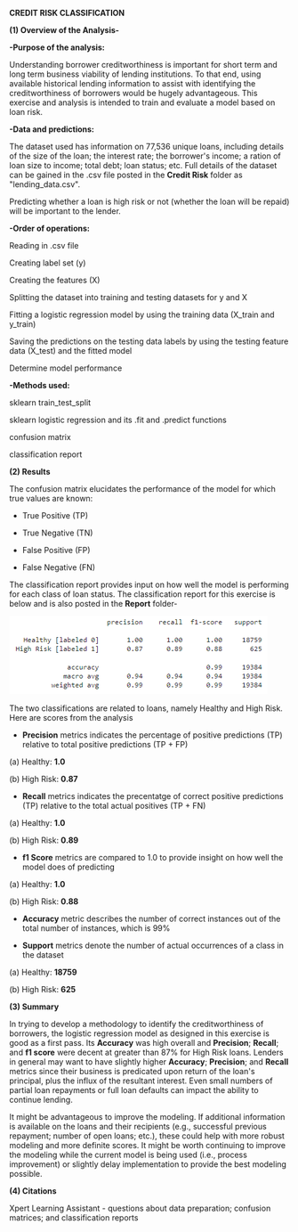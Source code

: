 **CREDIT RISK CLASSIFICATION**

**(1) Overview of the Analysis-**

**-Purpose of the analysis:**

Understanding borrower creditworthiness is important for short term and long term business viability of lending institutions. To that end, using available historical lending information to assist with identifying the creditworthiness of borrowers would be hugely advantageous. This exercise and analysis is intended to train and evaluate a model based on loan risk.


**-Data and predictions:**

The dataset used has information on 77,536 unique loans, including details of the size of the loan; the interest rate; the borrower's income; a ration of loan size to income; total debt; loan status; etc. Full details of the dataset can be gained in the .csv file posted in the **Credit Risk** folder as "lending_data.csv".

Predicting whether a loan is high risk or not (whether the loan will be repaid) will be important to the lender.


**-Order of operations:**

Reading in .csv file 

Creating label set (y)

Creating the features (X)

Splitting the dataset into training and testing datasets for y and X

Fitting a logistic regression model by using the training data (X_train and y_train)

Saving the predictions on the testing data labels by using the testing feature data (X_test) and the fitted model

Determine model performance


**-Methods used:**

sklearn train_test_split

sklearn logistic regression and its .fit and .predict functions

confusion matrix

classification report


**(2) Results**
  

The confusion matrix elucidates the performance of the model for which true values are known:

- True Positive (TP)

- True Negative (TN)

- False Positive (FP)

- False Negative (FN) 


The classification report provides input on how well the model is performing for each class of loan status. The classification report for this exercise is below and is also posted in the **Report** folder-


![Classification Report](Report/classification_report.png)


The two classifications are related to loans, namely Healthy and High Risk. Here are scores from the analysis


- **Precision** metrics indicates the percentage of positive predictions (TP) relative to total positive predictions (TP + FP)


(a) Healthy: **1.0**


(b) High Risk: **0.87**


- **Recall** metrics indicates the precentatge of correct positive predictions (TP) relative to the total actual positives (TP + FN)


(a) Healthy: **1.0**


(b) High Risk: **0.89**


- **f1 Score** metrics are compared to 1.0 to provide insight on how well the model does of predicting


(a) Healthy: **1.0**


(b) High Risk: **0.88**


- **Accuracy** metric describes the number of correct instances out of the total number of instances, which is 99%


- **Support** metrics denote the number of actual occurrences of a class in the dataset


(a) Healthy: **18759**


(b) High Risk: **625**



**(3) Summary**

In trying to develop a methodology to identify the creditworthiness of borrowers, the logistic regression model as designed in this exercise is good as a first pass. Its **Accuracy** was high overall and **Precision**; **Recall**; and **f1 score** were decent at greater than 87% for High Risk loans. Lenders in general may want to have slightly higher **Accuracy**; **Precision**; and **Recall** metrics since their business is predicated upon return of the loan's principal, plus the influx of the resultant interest. Even small numbers of partial loan repayments or full loan defaults can impact the ability to continue lending.


It might be advantageous to improve the modeling. If additional information is available on the loans and their recipients (e.g., successful previous repayment; number of open loans; etc.), these could help with more robust modeling and more definite scores. It might be worth continuing to improve the modeling while the current model is being used (i.e., process improvement) or slightly delay implementation to provide the best modeling possible.


**(4) Citations**

Xpert Learning Assistant - questions about data preparation; confusion matrices; and classification reports


